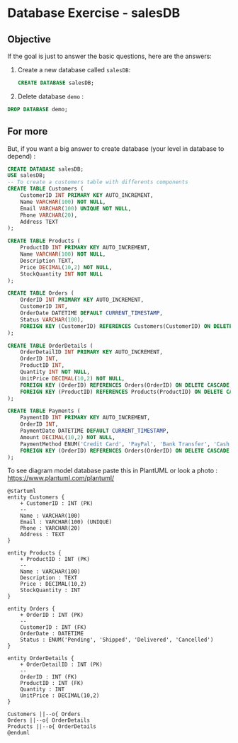 # Database Exercise - salesDB

## Objective
If the goal is just to answer the basic questions, here are the answers:

1. Create a new database called `salesDB`:
   
   ```sql
   CREATE DATABASE salesDB;
   ```

2. Delete database `demo` :

  ```sql
  DROP DATABASE demo;
  ```

## For more
But, if you want a big answer to create database (your level in database to depend) :

```sql
CREATE DATABASE salesDB;
USE salesDB;
-- To create a customers table with differents components
CREATE TABLE Customers (
    CustomerID INT PRIMARY KEY AUTO_INCREMENT,
    Name VARCHAR(100) NOT NULL,
    Email VARCHAR(100) UNIQUE NOT NULL,
    Phone VARCHAR(20),
    Address TEXT
);

CREATE TABLE Products (
    ProductID INT PRIMARY KEY AUTO_INCREMENT,
    Name VARCHAR(100) NOT NULL,
    Description TEXT,
    Price DECIMAL(10,2) NOT NULL,
    StockQuantity INT NOT NULL
);

CREATE TABLE Orders (
    OrderID INT PRIMARY KEY AUTO_INCREMENT,
    CustomerID INT,
    OrderDate DATETIME DEFAULT CURRENT_TIMESTAMP,
    Status VARCHAR(100),
    FOREIGN KEY (CustomerID) REFERENCES Customers(CustomerID) ON DELETE CASCADE
);

CREATE TABLE OrderDetails (
    OrderDetailID INT PRIMARY KEY AUTO_INCREMENT,
    OrderID INT,
    ProductID INT,
    Quantity INT NOT NULL,
    UnitPrice DECIMAL(10,2) NOT NULL,
    FOREIGN KEY (OrderID) REFERENCES Orders(OrderID) ON DELETE CASCADE,
    FOREIGN KEY (ProductID) REFERENCES Products(ProductID) ON DELETE CASCADE
);

CREATE TABLE Payments (
    PaymentID INT PRIMARY KEY AUTO_INCREMENT,
    OrderID INT,
    PaymentDate DATETIME DEFAULT CURRENT_TIMESTAMP,
    Amount DECIMAL(10,2) NOT NULL,
    PaymentMethod ENUM('Credit Card', 'PayPal', 'Bank Transfer', 'Cash') NOT NULL,
    FOREIGN KEY (OrderID) REFERENCES Orders(OrderID) ON DELETE CASCADE
);
```

To see diagram model database paste this in PlantUML or look a photo : https://www.plantuml.com/plantuml/ 

```planUML
@startuml
entity Customers {
    + CustomerID : INT (PK)
    --
    Name : VARCHAR(100)
    Email : VARCHAR(100) (UNIQUE)
    Phone : VARCHAR(20)
    Address : TEXT
}

entity Products {
    + ProductID : INT (PK)
    --
    Name : VARCHAR(100)
    Description : TEXT
    Price : DECIMAL(10,2)
    StockQuantity : INT
}

entity Orders {
    + OrderID : INT (PK)
    --
    CustomerID : INT (FK)
    OrderDate : DATETIME
    Status : ENUM('Pending', 'Shipped', 'Delivered', 'Cancelled')
}

entity OrderDetails {
    + OrderDetailID : INT (PK)
    --
    OrderID : INT (FK)
    ProductID : INT (FK)
    Quantity : INT
    UnitPrice : DECIMAL(10,2)
}

Customers ||--o{ Orders
Orders ||--o{ OrderDetails
Products ||--o{ OrderDetails
@enduml
```
